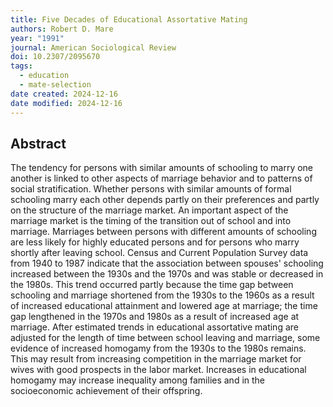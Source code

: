 ```yaml
---
title: Five Decades of Educational Assortative Mating
authors: Robert D. Mare
year: "1991"
journal: American Sociological Review
doi: 10.2307/2095670
tags:
  - education
  - mate-selection
date created: 2024-12-16
date modified: 2024-12-16
---
```


## Abstract

The tendency for persons with similar amounts of schooling to marry one another is linked to other aspects of marriage behavior and to patterns of social stratification. Whether persons with similar amounts of formal schooling marry each other depends partly on their preferences and partly on the structure of the marriage market. An important aspect of the marriage market is the timing of the transition out of school and into marriage. Marriages between persons with different amounts of schooling are less likely for highly educated persons and for persons who marry shortly after leaving school. Census and Current Population Survey data from 1940 to 1987 indicate that the association between spouses' schooling increased between the 1930s and the 1970s and was stable or decreased in the 1980s. This trend occurred partly because the time gap between schooling and marriage shortened from the 1930s to the 1960s as a result of increased educational attainment and lowered age at marriage; the time gap lengthened in the 1970s and 1980s as a result of increased age at marriage. After estimated trends in educational assortative mating are adjusted for the length of time between school leaving and marriage, some evidence of increased homogamy from the 1930s to the 1980s remains. This may result from increasing competition in the marriage market for wives with good prospects in the labor market. Increases in educational homogamy may increase inequality among families and in the socioeconomic achievement of their offspring.
